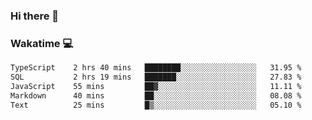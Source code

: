 ### Hi there 👋

<!--
**kikyou14/kikyou14** is a ✨ _special_ ✨ repository because its `README.md` (this file) appears on your GitHub profile.

Here are some ideas to get you started:

- 🔭 I’m currently working on ...
- 🌱 I’m currently learning ...
- 👯 I’m looking to collaborate on ...
- 🤔 I’m looking for help with ...
- 💬 Ask me about ...
- 📫 How to reach me: ...
- 😄 Pronouns: ...
- ⚡ Fun fact: ...
-->

### Wakatime 💻

<!--START_SECTION:waka-->

```txt
TypeScript    2 hrs 40 mins   ████████░░░░░░░░░░░░░░░░░   31.95 %
SQL           2 hrs 19 mins   ███████░░░░░░░░░░░░░░░░░░   27.83 %
JavaScript    55 mins         ██▓░░░░░░░░░░░░░░░░░░░░░░   11.11 %
Markdown      40 mins         ██░░░░░░░░░░░░░░░░░░░░░░░   08.08 %
Text          25 mins         █▒░░░░░░░░░░░░░░░░░░░░░░░   05.10 %
```

<!--END_SECTION:waka-->